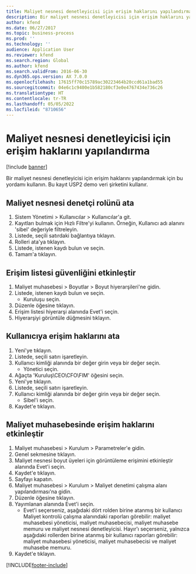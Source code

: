 ```yaml
---
title: Maliyet nesnesi denetleyicisi için erişim haklarını yapılandırma
description: Bir maliyet nesnesi denetleyicisi için erişim haklarını yapılandırmak için bu yordamı kullanın.
author: kfend
ms.date: 06/27/2017
ms.topic: business-process
ms.prod: ''
ms.technology: ''
audience: Application User
ms.reviewer: kfend
ms.search.region: Global
ms.author: kfend
ms.search.validFrom: 2016-06-30
ms.dyn365.ops.version: AX 7.0.0
ms.openlocfilehash: 17615ff70c15789ac30223464b20ccd61a1bad55
ms.sourcegitcommit: 04e6c1c9400e1b582180cf3e0e4767434e736c26
ms.translationtype: HT
ms.contentlocale: tr-TR
ms.lasthandoff: 05/05/2022
ms.locfileid: "8710656"
---
```

# <a name="configure-access-rights-for-a-cost-object-controller"></a>Maliyet nesnesi denetleyicisi için erişim haklarını yapılandırma

[!include [banner](../../includes/banner.md)]

Bir maliyet nesnesi denetleyicisi için erişim haklarını yapılandırmak için bu yordamı kullanın. Bu kayıt USP2 demo veri şirketini kullanır.


## <a name="assign-the-cost-object-controller-role"></a>Maliyet nesnesi denetçi rolünü ata
1. Sistem Yönetimi > Kullanıcılar > Kullanıcılar'a git.
2. Kayıtları bulmak için Hızlı Filtre'yi kullanın. Örneğin, Kullanıcı adı alanını 'sibel' değeriyle filtreleyin.
3. Listede, seçili satırdaki bağlantıya tıklayın.
4. Rolleri ata'ya tıklayın.
5. Listede, istenen kaydı bulun ve seçin.
6. Tamam'a tıklayın.

## <a name="enable-access-list-security"></a>Erişim listesi güvenliğini etkinleştir
1. Maliyet muhasebesi > Boyutlar > Boyut hiyerarşileri'ne gidin.
2. Listede, istenen kaydı bulun ve seçin.
    * Kuruluşu seçin.  
3. Düzenle öğesine tıklayın.
4. Erişim listesi hiyerarşi alanında Evet'i seçin.
5. Hiyerarşiyi görüntüle düğmesini tıklayın.

## <a name="assign-access-rights-to-user"></a>Kullanıcıya erişim haklarını ata
1. Yeni'ye tıklayın.
2. Listede, seçili satırı işaretleyin.
3. Kullanıcı kimliği alanında bir değer girin veya bir değer seçin.
    * Yönetici seçin.  
4. Ağaçta 'Kuruluş\CEO\CFO\FIM' öğesini seçin.
5. Yeni'ye tıklayın.
6. Listede, seçili satırı işaretleyin.
7. Kullanıcı kimliği alanında bir değer girin veya bir değer seçin.
    * Sibel'i seçin.  
8. Kaydet'e tıklayın.

## <a name="enable-access-rights-in-cost-accounting"></a>Maliyet muhasebesinde erişim haklarını etkinleştir
1. Maliyet muhasebesi > Kurulum > Parametreler'e gidin.
2. Genel sekmesine tıklayın.
3. Maliyet nesnesi boyut üyeleri için görüntüleme erişimini etkinleştir alanında Evet'i seçin.
4. Kaydet'e tıklayın.
5. Sayfayı kapatın.
6. Maliyet muhasebesi > Kurulum > Maliyet denetimi çalışma alanı yapılandırması'na gidin.
7. Düzenle öğesine tıklayın.
8. Yayımlanan alanında Evet'i seçin.
    * Evet'i seçerseniz, aşağıdaki dört rolden birine atanmış bir kullanıcı Maliyet kontrolü çalışma alanındaki raporları görebilir: maliyet muhasebesi yöneticisi, maliyet muhasebecisi, maliyet muhasebe memuru ve maliyet nesnesi denetleyicisi. Hayır'ı seçerseniz, yalnızca aşağıdaki rollerden birine atanmış bir kullanıcı raporları görebilir: maliyet muhasebesi yöneticisi, maliyet muhasebecisi ve maliyet muhasebe memuru.    
9. Kaydet'e tıklayın.



[!INCLUDE[footer-include](../../../includes/footer-banner.md)]

